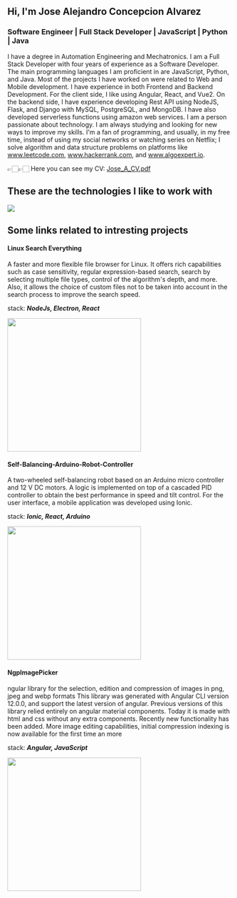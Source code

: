 ## Hi, I'm Jose Alejandro Concepcion Alvarez ##
###  Software Engineer | Full Stack Developer | JavaScript | Python | Java ###

I have a degree in Automation Engineering and Mechatronics. I am a Full Stack Developer with four years of experience as a Software Developer. The main programming languages I am proficient in are JavaScript, Python, and Java. Most of the projects I have worked on were related to Web and Mobile development. I have experience in both Frontend and Backend Development. For the client side, I like using Angular, React, and Vue2. On the backend side, I have experience developing Rest API using NodeJS, Flask, and Django with MySQL, PostgreSQL, and MongoDB. I have also developed serverless functions using amazon web services. I am a person passionate about technology. I am always studying and looking for new ways to improve my skills. I'm a fan of programming, and usually, in my free time, instead of using my social networks or watching series on Netflix; I solve algorithm and data structure problems on platforms like www.leetcode.com, www.hackerrank.com, and www.algoexpert.io.

👉🏻👉🏻 Here you can see my CV:  <a href="https://github.com/josealejandro2928/josealejandro2928/files/10249130/CV.pdf">Jose_A_CV.pdf</a>
 
  
## These are the technologies I like to work with ##
<img src="https://user-images.githubusercontent.com/37028825/207927393-da2c9ab2-4537-4032-a58b-c34b4c35654e.png" />

## Some links related to intresting projects ##

#### Linux Search Everything ####
A faster and more flexible file browser for Linux. It offers rich capabilities such as case sensitivity, 
regular expression-based search, search by selecting multiple file types, control of the algorithm's depth, and more. 
Also, it allows the choice of custom files not to be taken into account in the search process to improve the search speed.

stack: ***NodeJs, Electron, React***

<a href="https://youtu.be/6iVXQYM4GPg" target="_blank">
  <img height="300" src="https://user-images.githubusercontent.com/37028825/166125854-573fdbff-f9cc-4e2c-ac1f-dd7f22100f7a.png"/>
</a>


#### Self-Balancing-Arduino-Robot-Controller ####
A two-wheeled self-balancing robot based on an Arduino micro controller and 12 V DC motors. A logic is implemented on top of a 
cascaded PID controller to obtain the best performance in speed and tilt control. For the user interface, a mobile application was 
developed using Ionic.

stack: ***Ionic, React, Arduino***

<a href="https://youtu.be/NTQIz3hWsak" target="_blank">
  <img height="300" src="https://user-images.githubusercontent.com/37028825/171403987-cf097c4e-5f7c-4eaf-8e32-ab204e08aa4c.jpeg"/>
</a>

#### NgpImagePicker ####
ngular library for the selection, edition and compression of images in png, jpeg and webp formats This library was generated with Angular CLI version 12.0.0, and support the latest version of angular. 
Previous versions of this library relied entirely on angular material components. Today it is made with html and css without 
any extra components. Recently new functionality has been added. More image editing capabilities, initial compression indexing 
is now available for the first time an more

stack: ***Angular, JavaScript***

<a href="https://www.npmjs.com/package/ngp-image-picker" target="_blank">
  <img height="300" src="https://user-images.githubusercontent.com/37028825/207925677-86fc4dc8-fee9-4761-b6e4-f75d353e55ae.png"/>
</a>
